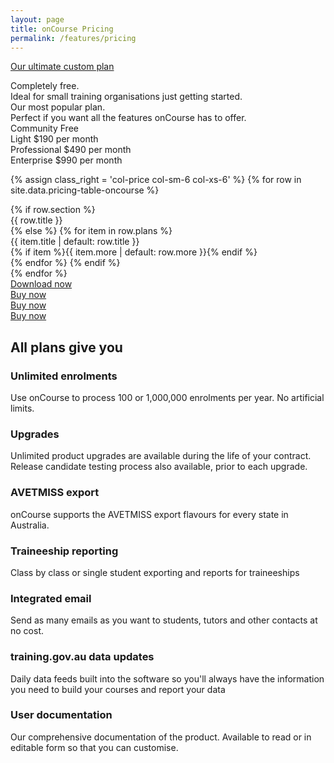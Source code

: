```yaml
---
layout: page
title: onCourse Pricing
permalink: /features/pricing
---
```


<a role="button" href="{{base}}/pricing/ultimate" class="btn btn-secondary">Our ultimate custom plan</a>

<div class="pricing-container">
  <div class="row-item row-simple-text">
    <div class="col-price col-sm-6 col-xs-6 col-item-1">
      Completely free.
    </div>
    <div class="col-price col-sm-6 col-xs-6 col-item-2">
      Ideal for small training organisations just getting started.
    </div>
    <div class="col-price col-sm-6 col-xs-6 col-item-3">
      Our most popular plan.
    </div>
    <div class="col-price col-sm-6 col-xs-6 col-item-4">
      Perfect if you want all the features onCourse has to offer.
    </div>
  </div>

  <div class="row-item row-price-block">
    <div class="col-price col-sm-6 col-xs-6 col-item-1">
      <span class="col-label">Community</span>
      <span class="col-rate">Free</span>
      <span class="col-text">&nbsp;</span>
    </div>
    <div class="col-price col-sm-6 col-xs-6 col-item-2 item-highlight">
      <span class="col-label">Light</span>
      <span class="col-rate">$190</span>
      <span class="col-text">per month</span>
    </div>
    <div class="col-price col-sm-6 col-xs-6 col-item-3">
      <span class="col-label">Professional</span>
      <span class="col-rate">$490</span>
      <span class="col-text">per month</span>
    </div>
    <div class="col-price col-sm-6 col-xs-6 col-item-4">
      <span class="col-label">Enterprise</span>
      <span class="col-rate">$990</span>
      <span class="col-text">per month</span>
    </div>
  </div>

{% assign class_right = 'col-price col-sm-6 col-xs-6' %}
{% for row in site.data.pricing-table-oncourse %}
  <div class="row-item row-details row-item-{{ forloop.index }}">
    {% if row.section %}
      <div class="{{ class_right }} col-item-{{ forloop.index }} highlight">{{ row.title }}</div>
    {% else %}
      {% for item in row.plans %}
        <div class="{{ class_right }} col-item-{{ forloop.index }}">
          <span class="col-desc{% unless item %} has-no-plan{% endunless %}">
            {{ item.title | default: row.title }}<i class="app-icon icon-arrow-bottom"></i>
          </span>
          <div class="plan-details">
            {% if item %}{{ item.more | default: row.more }}{% endif %}
          </div>
        </div>
      {% endfor %}
    {% endif %}
  </div>
{% endfor %}

  <div class="row-item">
    <div class="col-price col-sm-6 col-xs-6 col-item-1">
      <a role="button" href="{{base}}/download" class="btn btn-secondary">Download now</a>
    </div>
    <div class="col-price col-sm-6 col-xs-6 col-item-2 item-highlight">
      <a role="button" href="{{base}}/buy" class="btn btn-primary">Buy now</a>
    </div>
    <div class="col-price col-sm-6 col-xs-6 col-item-3">
      <a role="button" href="{{base}}/buy" class="btn btn-primary">Buy now</a>
    </div>
    <div class="col-price col-sm-6 col-xs-6 col-item-4">
      <a role="button" href="{{base}}/buy" class="btn btn-primary">Buy now</a>
    </div>
  </div>


</div>


<h2>All plans give you</h2>

<h3>Unlimited enrolments</h3>
<p>Use onCourse to process 100 or 1,000,000 enrolments per year. No artificial limits.</p>

<h3>Upgrades</h3>
<p>Unlimited product upgrades are available during the life of your contract. Release candidate testing process also available, prior to each upgrade.</p>


<h3>AVETMISS export</h3>
<p>onCourse supports the AVETMISS export flavours for every state in Australia.</p>


<h3>Traineeship reporting</h3>
<p>Class by class or single student exporting and reports for traineeships</p>

<h3>Integrated email</h3>
<p>Send as many emails as you want to students, tutors and other contacts at no cost.


<h3>training.gov.au data updates</h3>
<p>Daily data feeds built into the software so you'll always have the information you need to build your courses and report your data</p>

<h3>User documentation</h3>
<p>Our comprehensive documentation of the product. Available to read or in editable form so that you can customise.</p>